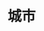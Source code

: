 ---
title: 城市
description: 走过路过。
keywords: [city]
weight: 1
# list pages require at least one image to be displayed.
resources:
  - src: 20211209-P1000470.jpg
    params:
      cover: true
---